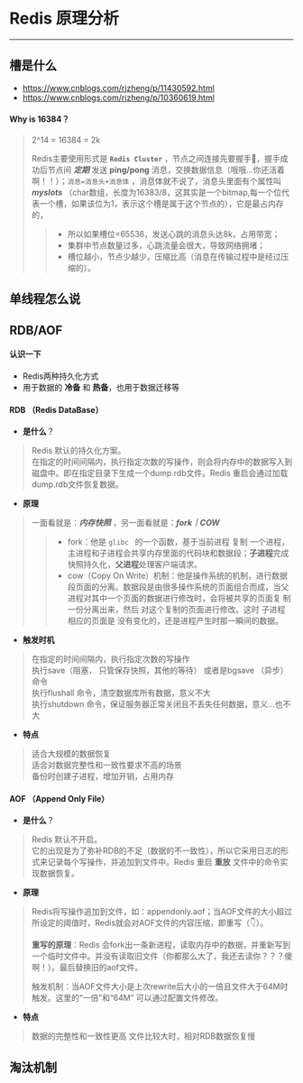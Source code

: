 # Redis 原理分析

-----


## 槽是什么

- https://www.cnblogs.com/rjzheng/p/11430592.html
- https://www.cnblogs.com/rjzheng/p/10360619.html

#### Why is 16384？

> 2^14 = 16384 = 2k <br>
>
> Redis主要使用形式是 **`Redis Cluster`** ，节点之间连接先要握手🤝，握手成功后节点间 ***定期*** 发送 **ping/pong** 消息，交换数据信息（哦哦...你还活着啊！！）；`消息=消息头+消息体` ，消息体就不说了，消息头里面有个属性叫 ***myslots*** （char数组，长度为16383/8，这其实是一个bitmap,每一个位代表一个槽，如果该位为1，表示这个槽是属于这个节点的），它是最占内存的，
>> - 所以如果槽位=65536，发送心跳的消息头达8k，占用带宽；<br>
>> - 集群中节点数量过多，心跳流量会很大，导致网络拥堵；<br>
>> - 槽位越小，节点少越少，压缩比高（消息在传输过程中是经过压缩的）。


## 单线程怎么说





## RDB/AOF

#### 认识一下

- Redis两种持久化方式
- 用于数据的 **冷备** 和 **热备**，也用于数据迁移等

#### RDB （Redis DataBase）

- **是什么**？

> Redis 默认的持久化方案。<br>
> 在指定的时间间隔内，执行指定次数的写操作，则会将内存中的数据写入到磁盘中。即在指定目录下生成一个dump.rdb文件。Redis 重启会通过加载dump.rdb文件恢复数据。

- **原理**

> 一面看就是：***内存快照*** ，另一面看就是：***fork｜COW***
>> - fork：他是 `glibc ` 的一个函数，基于当前进程 复制 一个进程，主进程和子进程会共享内存里面的代码块和数据段；**子进程**完成快照持久化，**父进程**处理客户端请求。
>> - cow（Copy On Write）机制：他是操作系统的机制，进行数据段页面的分离。数据段是由很多操作系统的页面组合而成，当父进程对其中一个页面的数据进行修改时，会将被共享的页面复 制一份分离出来，然后 对这个复制的页面进行修改。这时 子进程 相应的页面是 没有变化的，还是进程产生时那一瞬间的数据。

- **触发时机**

> 在指定的时间间隔内，执行指定次数的写操作<br>
> 执行save（阻塞， 只管保存快照，其他的等待） 或者是bgsave （异步）命令<br>
> 执行flushall 命令，清空数据库所有数据，意义不大<br>
> 执行shutdown 命令，保证服务器正常关闭且不丢失任何数据，意义...也不大

- **特点**

> 适合大规模的数据恢复<br>
> 适合对数据完整性和一致性要求不高的场景<br>
> 备份时创建子进程，增加开销，占用内存


#### AOF （Append Only File）

- **是什么**？

> Redis 默认不开启。<br>
> 它的出现是为了弥补RDB的不足（数据的不一致性），所以它采用日志的形式来记录每个写操作，并追加到文件中。Redis 重启 **重放** 文件中的命令实现数据恢复。

- **原理**

> Redis将写操作追加到文件，如：appendonly.aof；当AOF文件的大小超过所设定的阈值时，Redis就会对AOF文件的内容压缩，即重写（👇）。<br>
> 
> **重写的原理**：Redis 会fork出一条新进程，读取内存中的数据，并重新写到一个临时文件中。并没有读取旧文件（你都那么大了，我还去读你？？？傻啊！）。最后替换旧的aof文件。
> 
> 触发机制：当AOF文件大小是上次rewrite后大小的一倍且文件大于64M时触发。这里的“一倍”和“64M” 可以通过配置文件修改。

- **特点**

> 数据的完整性和一致性更高
> 文件比较大时，相对RDB数据恢复慢


## 淘汰机制



















